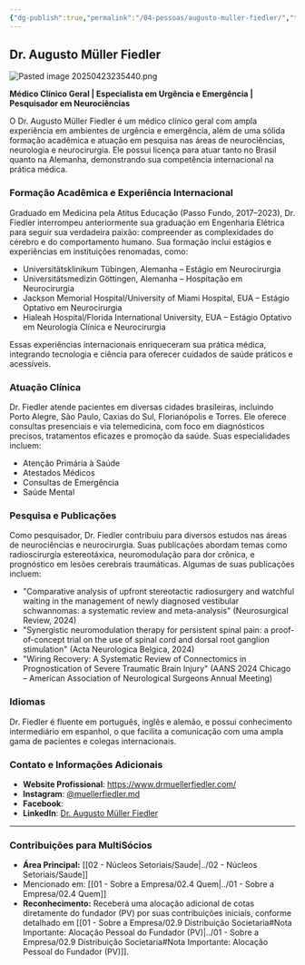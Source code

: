 ```yaml
---
{"dg-publish":true,"permalink":"/04-pessoas/augusto-muller-fiedler/","tags":["person","profile","saude","medicina","neurociencia"]}
---
```


## Dr. Augusto Müller Fiedler

![Pasted image 20250423235440.png](/img/user/Pasted%20image%2020250423235440.png) 

**Médico Clínico Geral | Especialista em Urgência e Emergência | Pesquisador em Neurociências**

O Dr. Augusto Müller Fiedler é um médico clínico geral com ampla experiência em ambientes de urgência e emergência, além de uma sólida formação acadêmica e atuação em pesquisa nas áreas de neurociências, neurologia e neurocirurgia. Ele possui licença para atuar tanto no Brasil quanto na Alemanha, demonstrando sua competência internacional na prática médica.

### Formação Acadêmica e Experiência Internacional

Graduado em Medicina pela Atitus Educação (Passo Fundo, 2017–2023), Dr. Fiedler interrompeu anteriormente sua graduação em Engenharia Elétrica para seguir sua verdadeira paixão: compreender as complexidades do cérebro e do comportamento humano. Sua formação inclui estágios e experiências em instituições renomadas, como:

*   Universitätsklinikum Tübingen, Alemanha – Estágio em Neurocirurgia
*   Universitätsmedizin Göttingen, Alemanha – Hospitação em Neurocirurgia
*   Jackson Memorial Hospital/University of Miami Hospital, EUA – Estágio Optativo em Neurocirurgia
*   Hialeah Hospital/Florida International University, EUA – Estágio Optativo em Neurologia Clínica e Neurocirurgia

Essas experiências internacionais enriqueceram sua prática médica, integrando tecnologia e ciência para oferecer cuidados de saúde práticos e acessíveis.

### Atuação Clínica

Dr. Fiedler atende pacientes em diversas cidades brasileiras, incluindo Porto Alegre, São Paulo, Caxias do Sul, Florianópolis e Torres. Ele oferece consultas presenciais e via telemedicina, com foco em diagnósticos precisos, tratamentos eficazes e promoção da saúde. Suas especialidades incluem:

*   Atenção Primária à Saúde
*   Atestados Médicos
*   Consultas de Emergência
*   Saúde Mental

### Pesquisa e Publicações

Como pesquisador, Dr. Fiedler contribuiu para diversos estudos nas áreas de neurociências e neurocirurgia. Suas publicações abordam temas como radioscirurgia estereotáxica, neuromodulação para dor crônica, e prognóstico em lesões cerebrais traumáticas. Algumas de suas publicações incluem:

*   "Comparative analysis of upfront stereotactic radiosurgery and watchful waiting in the management of newly diagnosed vestibular schwannomas: a systematic review and meta-analysis" (Neurosurgical Review, 2024)
*   "Synergistic neuromodulation therapy for persistent spinal pain: a proof-of-concept trial on the use of spinal cord and dorsal root ganglion stimulation" (Acta Neurologica Belgica, 2024)
*   "Wiring Recovery: A Systematic Review of Connectomics in Prognostication of Severe Traumatic Brain Injury" (AANS 2024 Chicago – American Association of Neurological Surgeons Annual Meeting)

### Idiomas

Dr. Fiedler é fluente em português, inglês e alemão, e possui conhecimento intermediário em espanhol, o que facilita a comunicação com uma ampla gama de pacientes e colegas internacionais.

### Contato e Informações Adicionais

*   **Website Profissional**: https://www.drmuellerfiedler.com/
*   **Instagram**: [@muellerfiedler.md](https://www.instagram.com/muellerfiedler.md/?hl=en)
*   **Facebook**:
*   **LinkedIn**: [Dr. Augusto Müller Fiedler](https://www.linkedin.com/in/drmuellerfiedler/?locale=pt_BR)

---

### Contribuições para MultiSócios
*   **Área Principal:** [[02 - Núcleos Setoriais/Saude\|../02 - Núcleos Setoriais/Saude]]
*   Mencionado em: [[01 - Sobre a Empresa/02.4 Quem\|../01 - Sobre a Empresa/02.4 Quem]]
*   **Reconhecimento:** Receberá uma alocação adicional de cotas diretamente do fundador (PV) por suas contribuições iniciais, conforme detalhado em [[01 - Sobre a Empresa/02.9 Distribuição Societaria#Nota Importante: Alocação Pessoal do Fundador (PV)\|../01 - Sobre a Empresa/02.9 Distribuição Societaria#Nota Importante: Alocação Pessoal do Fundador (PV)]].